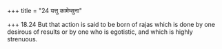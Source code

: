+++
title = "24 यत्तु कामेप्सुना"

+++
18.24 But that action is said to be born of rajas which is done by one
desirous of results or by one who is egotistic, and which is highly
strenuous.
